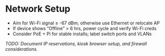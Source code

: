 # Network Setup

- Aim for Wi-Fi signal ≥ -67 dBm; otherwise use Ethernet or relocate AP
- If device shows “Offline” > 6 hrs, power cycle and verify Wi-Fi creds
- Consider PoE + Pi for stable installs; label switch ports and VLANs

_TODO: Document IP reservations, kiosk browser setup, and firewall considerations._
